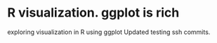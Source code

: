 # R visualization. ggplot is rich
exploring visualization in R using ggplot
Updated testing ssh commits.
